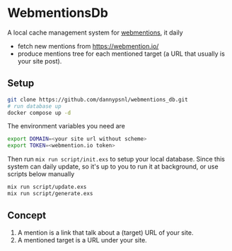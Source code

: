 # WebmentionsDb

A local cache management system for [webmentions](https://webmention.net/), it daily

- fetch new mentions from https://webmention.io/
- produce mentions tree for each mentioned target (a URL that usually is your site post).

## Setup

```sh
git clone https://github.com/dannypsnl/webmentions_db.git
# run database up
docker compose up -d
```

The environment variables you need are

```sh
export DOMAIN=<your site url without scheme>
export TOKEN=<webmention.io token>
```

Then run `mix run script/init.exs` to setup your local database. Since this system can daily update, so it's up to you to run it at background, or use scripts below manually

```sh
mix run script/update.exs
mix run script/generate.exs
```

## Concept

1. A mention is a link that talk about a (target) URL of your site.
2. A mentioned target is a URL under your site.
